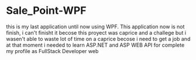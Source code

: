 # Sale_Point-WPF
this is my last application until now using WPF. This application now is not finish, i can't finisht it becose this proyect was caprice 
and a challege but i wasen't able to waste lot of time on a caprice becose i need to get a job and at that  moment i needed to learn 
ASP.NET and ASP WEB API for complete my profile as FullStack Developer web

